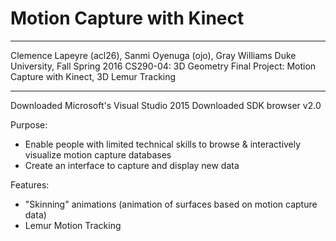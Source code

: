 # Motion Capture with Kinect
_________________________________________________________________
Clemence Lapeyre (acl26), Sanmi Oyenuga (ojo), Gray Williams
Duke University, Fall Spring 2016
CS290-04: 3D Geometry
Final Project: Motion Capture with Kinect, 3D Lemur Tracking
_________________________________________________________________

Downloaded Microsoft's Visual Studio 2015
Downloaded SDK browser v2.0

Purpose:
- Enable people with limited technical skills to browse & interactively visualize motion capture databases
- Create an interface to capture and display new data

Features:
- "Skinning" animations (animation of surfaces based on motion capture data)
- Lemur Motion Tracking 
